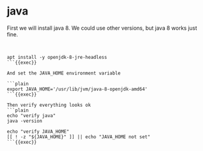# java

First we will install java 8. We could use other versions, but java 8 works just fine.

<br>

```plain
apt install -y openjdk-8-jre-headless
```{{exec}}

And set the JAVA_HOME environment variable

```plain
export JAVA_HOME='/usr/lib/jvm/java-8-openjdk-amd64'
```{{exec}}

Then verify everything looks ok
```plain
echo "verify java"
java -version

echo "verify JAVA_HOME"
[[ ! -z "${JAVA_HOME}" ]] || echo "JAVA_HOME not set"
```{{exec}}